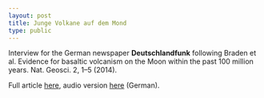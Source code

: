 ```yaml
---
layout: post
title: Junge Volkane auf dem Mond
type: public
---
```


Interview for the German newspaper __Deutschlandfunk__ following Braden et al. Evidence for basaltic
volcanism on the Moon within the past 100 million years. Nat. Geosci. 2, 1–5 (2014).

Full article
[here](http://www.deutschlandfunk.de/planetologie-junge-vulkane-auf-dem-mond.676.de.html?dram:article_id=301638),
audio version
[here](http://ondemand-mp3.dradio.de/file/dradio/2014/10/28/dlf_20141028_1636_cc8dea93.mp3)
(German).



